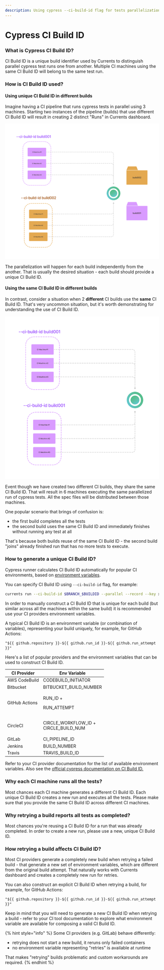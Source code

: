 ```yaml
---
description: Using cypress --ci-build-id flag for tests parallelization
---
```


# Cypress CI Build ID

### What is Cypress CI Build ID?

CI Build ID is a unique build identifier used by Currents to distinguish parallel cypress test runs one from another. Multiple CI machines using the same CI Build ID will belong to the same test run.

### How is CI Build ID used?

#### Using unique CI Build ID in different builds

Imagine having a CI pipeline that runs cypress tests in parallel using 3 machines. Starting two instances of the pipeline (builds) that use different CI Build ID will result in creating 2 distinct "Runs" in Currents dashboard.

![Creating two distinct runs by using different CI Build ID](../.gitbook/assets/cypress-ci-build-id-different-jobs.png)

The parallelization will happen for each build independently from the another. That is usually the desired situation - each build should provide a unique CI Build ID.

#### Using the same CI Build ID in different builds

In contrast, consider a situation when 2 **different** CI builds use the **same** CI Build ID. That's very uncommon situation, but it's worth demonstrating for understanding the use of CI Build ID.

![Only single run is created when using similar CI Build ID](../.gitbook/assets/cypress-ci-build-id-same-job.png)

Event though we have created two different CI builds, they share the same CI Build ID. That will result in 6 machines executing the same parallelized run of cypress tests. All the spec files will be distributed between those machines.

One popular scenario that brings of confusion is:

* the first build completes all the tests
* the second build uses the same CI Build ID and immediately finishes without running any test at all

That's because both builds reuse of the same CI Build ID - the second build "joins" already finished run that has no more tests to execute.

### How to generate a unique CI Build ID?

Cypress runner calculates CI Build ID automatically for popular CI environments, based on [environment variables](https://github.com/cypress-io/cypress/blob/develop/packages/server/lib/util/ci\_provider.js#L133:L133).

You can specify CI Build ID using `--ci-build-id` flag, for example:

```bash
currents run --ci-build-id $BRANCH_$BUILDID --parallel --record --key xxx 
```

In order to manually construct a CI Build ID that is unique for each build (but similar across all the machines within the same build) it is recommended use your CI providers environment variables.

A typical CI Build ID is an environment variable (or combination of variables), representing your build uniquely, for example, for GitHub Actions:

```
"${{ github.repository }}-${{ github.run_id }}-${{ github.run_attempt }}"
```

Here's a list of popular providers and the environment variables that can be used to construct CI Build ID.

| CI Provider    | Env Variable                                    |
| -------------- | ----------------------------------------------- |
| AWS CodeBuild  | CODEBUILD\_INITIATOR                            |
| Bitbucket      | BITBUCKET\_BUILD\_NUMBER                        |
| GitHub Actions | <p>RUN_ID +</p><p>RUN_ATTEMPT</p>               |
| CircleCI       | <p>CIRCLE_WORKFLOW_ID +<br>CIRCLE_BUILD_NUM</p> |
| GitLab         | CI\_PIPELINE\_ID                                |
| Jenkins        | BUILD\_NUMBER                                   |
| Travis         | TRAVIS\_BUILD\_ID                               |



Refer to your CI provider documentation for the list of available environment variables. Also see the [official cypress documentation on CI Build ID.](https://docs.cypress.io/guides/guides/parallelization#CI-Build-ID-environment-variables-by-provider)

### Why each CI machine runs all the tests?

Most chances each CI machine generates a different CI Build ID. Each unique CI Build ID creates a new run and executes all the tests. Please make sure that you provide the same CI Build ID across different  CI machines.

### Why retrying a build reports all tests as completed?

Most chances you're reusing a CI Build ID for a run that was already completed. In order to create a new run, please use a new, unique CI Build ID.

### How retrying a build affects CI Build ID?

Most CI providers generate a completely new build when retrying a failed build - that generate a new set of environment variables, which are different from the original build attempt. That naturally works with Currents dashboard and creates a completely new run for retries.

You can also construct an explicit CI Build ID when retrying a build, for example, for GitHub Actions:

```
"${{ github.repository }}-${{ github.run_id }}-${{ github.run_attempt }}"
```

Keep in mind that you will need to generate a new CI Build ID when retrying a build - refer to your CI tool documentation to explore what environment variable are available for composing a valid CI Build ID.

{% hint style="info" %}
Some CI providers (e.g. GitLab) behave differently:

* retrying does not start a new build, it reruns only failed containers
* no environment variable representing "retries" is available at runtime

That makes "retrying" builds problematic and custom workarounds are required.
{% endhint %}

